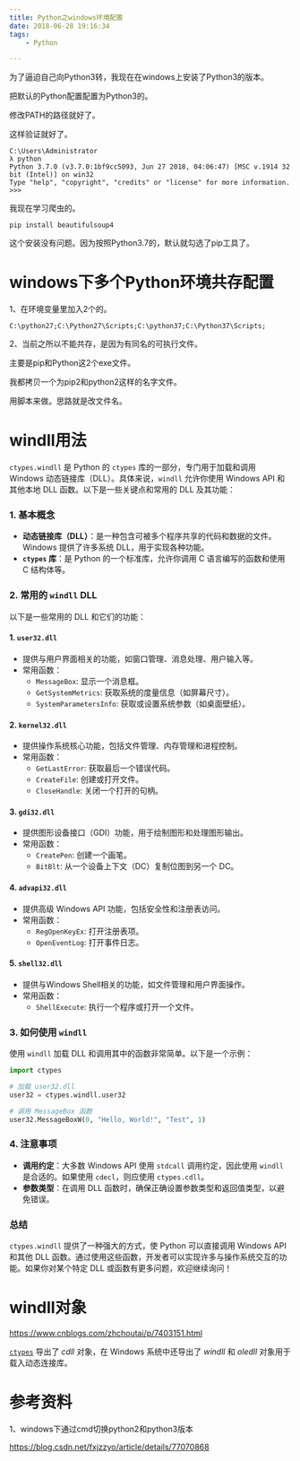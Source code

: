 ```yaml
---
title: Python之windows环境配置
date: 2018-06-28 19:16:34
tags:
	- Python

---
```




为了逼迫自己向Python3转，我现在在windows上安装了Python3的版本。

把默认的Python配置配置为Python3的。

修改PATH的路径就好了。

这样验证就好了。

```
C:\Users\Administrator
λ python
Python 3.7.0 (v3.7.0:1bf9cc5093, Jun 27 2018, 04:06:47) [MSC v.1914 32 bit (Intel)] on win32
Type "help", "copyright", "credits" or "license" for more information.
>>>
```

我现在学习爬虫的。

```
pip install beautifulsoup4
```

这个安装没有问题。因为按照Python3.7的，默认就勾选了pip工具了。



# windows下多个Python环境共存配置

1、在环境变量里加入2个的。

```
C:\python27;C:\Python27\Scripts;C:\python37;C:\Python37\Scripts;
```

2、当前之所以不能共存，是因为有同名的可执行文件。

主要是pip和Python这2个exe文件。

我都拷贝一个为pip2和python2这样的名字文件。



用脚本来做。思路就是改文件名。

# windll用法

`ctypes.windll` 是 Python 的 `ctypes` 库的一部分，专门用于加载和调用 Windows 动态链接库（DLL）。具体来说，`windll` 允许你使用 Windows API 和其他本地 DLL 函数。以下是一些关键点和常用的 DLL 及其功能：

### 1. **基本概念**

- **动态链接库（DLL）**：是一种包含可被多个程序共享的代码和数据的文件。Windows 提供了许多系统 DLL，用于实现各种功能。
- **`ctypes` 库**：是 Python 的一个标准库，允许你调用 C 语言编写的函数和使用 C 结构体等。

### 2. **常用的 `windll` DLL**

以下是一些常用的 DLL 和它们的功能：

#### 1. **`user32.dll`**
   - 提供与用户界面相关的功能，如窗口管理、消息处理、用户输入等。
   - 常用函数：
     - `MessageBox`: 显示一个消息框。
     - `GetSystemMetrics`: 获取系统的度量信息（如屏幕尺寸）。
     - `SystemParametersInfo`: 获取或设置系统参数（如桌面壁纸）。

#### 2. **`kernel32.dll`**
   - 提供操作系统核心功能，包括文件管理、内存管理和进程控制。
   - 常用函数：
     - `GetLastError`: 获取最后一个错误代码。
     - `CreateFile`: 创建或打开文件。
     - `CloseHandle`: 关闭一个打开的句柄。

#### 3. **`gdi32.dll`**
   - 提供图形设备接口（GDI）功能，用于绘制图形和处理图形输出。
   - 常用函数：
     - `CreatePen`: 创建一个画笔。
     - `BitBlt`: 从一个设备上下文（DC）复制位图到另一个 DC。

#### 4. **`advapi32.dll`**
   - 提供高级 Windows API 功能，包括安全性和注册表访问。
   - 常用函数：
     - `RegOpenKeyEx`: 打开注册表项。
     - `OpenEventLog`: 打开事件日志。

#### 5. **`shell32.dll`**
   - 提供与Windows Shell相关的功能，如文件管理和用户界面操作。
   - 常用函数：
     - `ShellExecute`: 执行一个程序或打开一个文件。

### 3. **如何使用 `windll`**

使用 `windll` 加载 DLL 和调用其中的函数非常简单。以下是一个示例：

```python
import ctypes

# 加载 user32.dll
user32 = ctypes.windll.user32

# 调用 MessageBox 函数
user32.MessageBoxW(0, "Hello, World!", "Test", 1)
```

### 4. **注意事项**

- **调用约定**：大多数 Windows API 使用 `stdcall` 调用约定，因此使用 `windll` 是合适的。如果使用 `cdecl`，则应使用 `ctypes.cdll`。
- **参数类型**：在调用 DLL 函数时，确保正确设置参数类型和返回值类型，以避免错误。

### 总结

`ctypes.windll` 提供了一种强大的方式，使 Python 可以直接调用 Windows API 和其他 DLL 函数。通过使用这些函数，开发者可以实现许多与操作系统交互的功能。如果你对某个特定 DLL 或函数有更多问题，欢迎继续询问！

# windll对象

https://www.cnblogs.com/zhchoutai/p/7403151.html

[`ctypes`](https://docs.python.org/zh-cn/3/library/ctypes.html#module-ctypes) 导出了 *cdll* 对象，在 Windows 系统中还导出了 *windll* 和 *oledll* 对象用于载入动态连接库。



# 参考资料

1、windows下通过cmd切换python2和python3版本

https://blog.csdn.net/fxjzzyo/article/details/77070868
